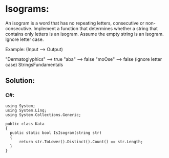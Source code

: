 # Isograms:

An isogram is a word that has no repeating letters, consecutive or non-consecutive. Implement a function that determines whether a string that contains only letters is an isogram. Assume the empty string is an isogram. Ignore letter case.

Example: (Input --> Output)

"Dermatoglyphics" --> true
"aba" --> false
"moOse" --> false (ignore letter case)
StringsFundamentals

## Solution: 

### C#:

```
using System;
using System.Linq;
using System.Collections.Generic;

public class Kata
{
  public static bool IsIsogram(string str) 
  {
      return str.ToLower().Distinct().Count() == str.Length;
  }
}
```